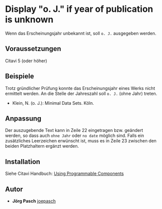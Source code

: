 # Display "o. J." if year of publication is unknown

Wenn das Erscheinungsjahr unbekannt ist, soll `o. J.` ausgegeben werden. 

## Voraussetzungen
Citavi 5 (oder höher)

## Beispiele
Trotz gründlicher Prüfung konnte das Erscheinungsjahr eines Werks nicht ermittelt werden. An die Stelle der Jahreszahl soll `o. J.` (ohne Jahr) treten.

- Klein, N. (o. J.): Minimal Data Sets. Köln.

## Anpassung
Der auszugebende Text kann in Zeile 22 eingetragen bzw. geändert werden, so dass auch `ohne Jahr` oder `no date` möglich sind.
Falls ein zusätzliches Leerzeichen erwünscht ist, muss es in Zeile 23 zwischen den beiden Platzhaltern ergänzt werden.


## Installation
Siehe Citavi Handbuch: [Using Programmable Components](https://www.citavi.com/programmable_components)

## Autor

* **Jörg Pasch** [joepasch](https://github.com/joepasch)
